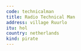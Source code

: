 ```yaml
---
code: technicalman
title: Radio Technical Man
address: village Ruurlo
itu: hol
country: netherlands
kind: pirate
---
```

